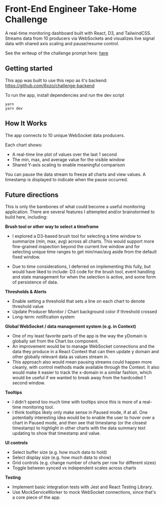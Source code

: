 # Front-End Engineer Take-Home Challenge

A real-time monitoring dashboard built with React, D3, and TailwindCSS. Streams data from 10 producers via WebSockets and visualizes live signal data with shared axis scaling and pause/resume control.

See the writeup of the challenge prompt here: [here](https://github.com/zgottlieb/analog-frontend-take-home/blob/main/challenge-prompt.md)

## Getting started

This app was built to use this repo as it's backend: https://github.com/6xzo/challenge-backend

To run the app, install dependencies and run the dev script

```
yarn
yarn dev
```

## How It Works

The app connects to 10 unique WebSocket data producers.

Each chart shows:

- A real-time line plot of values over the last 1 second
- The min, max, and average value for the visible window
- Shared Y-axis scaling to enable meaningful comparison

You can pause the data stream to freeze all charts and view values. A timestamp is displayed to indicate when the pause occurred.

## Future directions

This is only the barebones of what could become a useful monitoring application. There are several features I attempted and/or brainstormed to build here, including:

**Brush tool or other way to select a timeframe**

- I explored a D3-based brush tool for selecting a time window to summarize (min, max, avg) across all charts. This would support more fine-grained inspection beyond the current live window and for selecting unique time ranges to get min/max/avg aside from the default fixed window.

- Due to time considerations, I deferred on implementing this fully, but would have liked to include: D3 code for the brush tool, event handling and state management for when the selection is active, and some form of persistence of data.

**Thresholds & Alerts**

- Enable setting a threshold that sets a line on each chart to denote threshold value
- Update Producer Monitor / Chart background color if threshold crossed
- Long-term: notification system

**Global WebSocket / data management system (e.g. in Context)**

- One of my least favorite parts of the app is the way the yDomain is globally set from the Chart.tsx component.
- An improvement would be to manage WebSocket connections and the data they produce in a React Context that can then update y domain and other globally relevant data as values stream in.
- This approach also would mean pausing streams could happen more cleanly, with control methods made available through the Context. It also would make it easier to track the x-domain in a similar fashion, which would be useful if we wanted to break away from the hardcoded 1 second window.

**Tooltips**

- I didn't spend too much time with tooltips since this is more of a real-time monitoring tool.
- I think tooltips likely only make sense in Paused mode, if at all. One potentially interesting idea would be to enable the user to hover over a chart in Paused mode, and then see that timestamp (or the closest timestamp) to highlight in other charts with the data summary text updating to show that timestamp and value.

**UI controls**

- Select buffer size (e.g. how much data to hold)
- Select display size (e.g. how much data to show)
- Grid controls (e.g. change number of charts per row for different sizes)
- Toggle between synced vs independent scales across charts

**Testing**

- Implement basic integration tests with Jest and React Testing Library.
- Use MockServiceWorker to mock WebSocket connections, since that's a core piece of the app.
